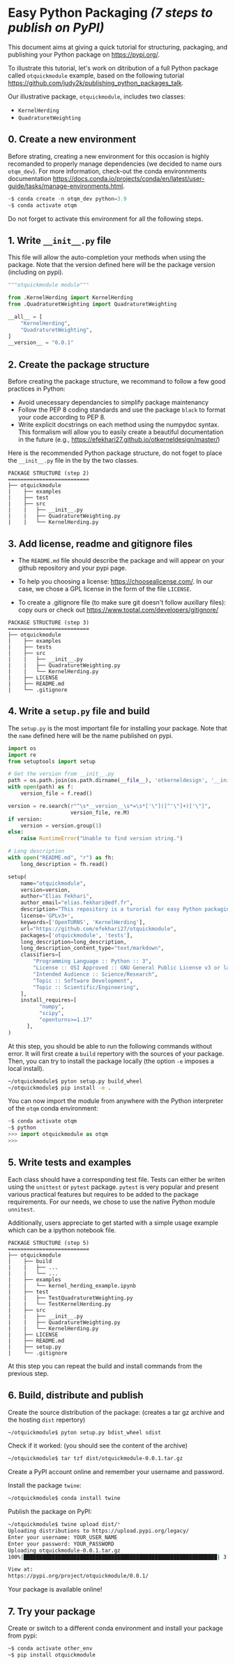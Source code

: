 # Easy Python Packaging *(7 steps to publish on PyPI)*


This document aims at giving a quick tutorial for structuring, packaging, and publishing your Python package on https://pypi.org/.

To illustrate this tutorial, let's work on ditribution of a full Python package called ```otquickmodule``` example, based on the following tutorial https://github.com/judy2k/publishing_python_packages_talk.  

Our illustrative package, ```otquickmodule```, includes two classes: 

- ```KernelHerding```
- ```QuadraturetWeighting```

## **0. Create a new environment**
Before strating, creating a new environment for this occasion is highly recomanded to properly manage dependencies (we decided to name ours ```otqm_dev```). For more information, check-out the conda environnments documentation https://docs.conda.io/projects/conda/en/latest/user-guide/tasks/manage-environments.html. 

```python
~$ conda create -n otqm_dev python=3.9
~$ conda activate otqm
```

Do not forget to activate this environment for all the following steps.

## **1. Write ```__init__.py``` file**

This file will allow the auto-completion your methods when using the package. Note that the version defined here will be the package version (including on pypi).

```python
"""otquickmodule module"""

from .KernelHerding import KernelHerding
from .QuadraturetWeighting import QuadraturetWeighting

__all__ = [
    "KernelHerding",
    "QuadraturetWeighting",
]
__version__ = "0.0.1"
```

## **2. Create the package structure**

Before creating the package structure, we recommand to follow a few good practices in Python: 

- Avoid unecessary dependancies to simplify package maintenancy
- Follow the PEP 8 coding standards and use the package ```black``` to format your code according to PEP 8.
- Write explicit docstrings on each method using the numpydoc syntax. This formalism will allow you to easily create a beautiful documentation in the future (e.g., https://efekhari27.github.io/otkerneldesign/master/) 

Here is the recommended Python package structure, do not foget to place the ```__init__.py``` file in the by the two classes.

```
PACKAGE STRUCTURE (step 2)
==========================
├── otquickmodule
|    ├── examples
|    ├── test
|    ├── src
|    |   ├── __init__.py
|    |   ├── QuadraturetWeighting.py
|    |   └── KernelHerding.py
```

## **3. Add license, readme and gitignore files**

- The ```README.md``` file should describe the package and will appear on your github repository and your pypi page.  

- To help you choosing a license: https://choosealicense.com/. In our case, we chose a GPL license in the form of the file ```LICENSE```.

- To create a .gitignore file (to make sure git doesn't follow auxillary files): copy ours or check out https://www.toptal.com/developers/gitignore/

```
PACKAGE STRUCTURE (step 3)
==========================
├── otquickmodule
|    ├── examples
|    ├── tests
|    ├── src
|    |   ├── __init__.py
|    |   ├── QuadraturetWeighting.py
|    |   └── KernelHerding.py
|    ├── LICENSE
|    ├── README.md
|    └── .gitignore
```

## **4. Write a ```setup.py``` file** and build

The ```setup.py``` is the most important file for installing your package. Note that the ```name``` defined here will be the name published on pypi. 

```python
import os
import re
from setuptools import setup

# Get the version from __init__.py
path = os.path.join(os.path.dirname(__file__), 'otkerneldesign', '__init__.py')
with open(path) as f:
    version_file = f.read()

version = re.search(r"^\s*__version__\s*=\s*['\"]([^'\"]+)['\"]",
                    version_file, re.M)
if version:
    version = version.group(1)
else:
    raise RuntimeError("Unable to find version string.")

# Long description
with open("README.md", "r") as fh:
    long_description = fh.read()

setup(
    name="otquickmodule",
    version=version,
    author="Elias Fekhari",
    author_email="elias.fekhari@edf.fr",
    description="This repository is a turorial for easy Python packaging",
    license='GPLv3+',
    keywords=['OpenTURNS', 'KernelHerding'],
    url="https://github.com/efekhari27/otquickmodule",
    packages=['otquickmodule', 'tests'],
    long_description=long_description,
    long_description_content_type="text/markdown",
    classifiers=[
        "Programming Language :: Python :: 3",
        "License :: OSI Approved :: GNU General Public License v3 or later (GPLv3+)",
        "Intended Audience :: Science/Research",
        "Topic :: Software Development",
        "Topic :: Scientific/Engineering",
    ],
    install_requires=[
          "numpy",
          "scipy", 
          "openturns>=1.17"
      ],
)
```

At this step, you should be able to run the following commands without error. It will first create a ```build``` repertory with the sources of your package. Then, you can try to install the package locally (the option ```-e``` imposes a local install). 

```bash 
~/otquickmodule$ pyton setup.py build_wheel
~/otquickmodule$ pip install -e .
```

You can now import the module from anywhere with the Python interpreter of the ```otqm``` conda environment: 

``` python
~$ conda activate otqm
~$ python 
>>> import otquickmodule as otqm
>>>
```

## **5. Write tests and examples**

Each class should have a corresponding test file. Tests can either be writen using the ```unittest``` or ```pytest``` package. ```pytest``` is very popular and present various practical features but requires to be added to the package requirements. For our needs, we chose to use the native Python module ```unnitest```.

Additionally, users appreciate to get started with a simple usage example which can be a ipython notebook file.

```
PACKAGE STRUCTURE (step 5)
==========================
├── otquickmodule
|    ├── build
|    |   ├── ...
|    |   └── ...
|    ├── examples
|    |   └── kernel_herding_example.ipynb
|    ├── test
|    |   ├── TestQuadraturetWeighting.py
|    |   └── TestKernelHerding.py
|    ├── src
|    |   ├── __init__.py
|    |   ├── QuadraturetWeighting.py
|    |   └── KernelHerding.py
|    ├── LICENSE
|    ├── README.md
|    ├── setup.py
|    └── .gitignore
```

At this step you can repeat the build and install commands from the previous step.

## **6. Build, distribute and publish**

Create the source distribution of the package: (creates a tar gz archive and the hosting ```dist``` repertory)

```bash
~/otquickmodule$ pyton setup.py bdist_wheel sdist
```

Check if it worked: (you should see the content of the archive) 

```bash
~/otquickmodule$ tar tzf dist/otquickmodule-0.0.1.tar.gz 
```

Create a PyPI account online and remember your username and password. 

Install the package ```twine```:

```bash
~/otquickmodule$ conda install twine
```

Publish the package on PyPI: 
```bash
~/otquickmodule$ twine upload dist/*
Uploading distributions to https://upload.pypi.org/legacy/
Enter your username: YOUR_USER_NAME
Enter your password: YOUR_PASSWORD
Uploading otquickmodule-0.0.1.tar.gz
100%|██████████████████████████████████████████████████████████████| 3.49k/3.49k [00:01<00:00, 2.17kB/s]

View at:
https://pypi.org/project/otquickmodule/0.0.1/
```

Your package is available online!

## **7. Try your package**

Create or switch to a different conda environment and install your package from pypi: 
```bash
~$ conda activate other_env
~$ pip install otquickmodule
```